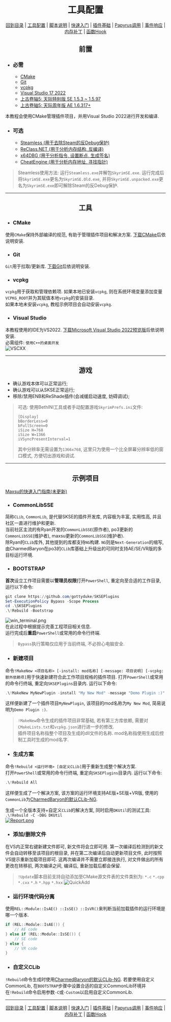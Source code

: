 <h1 align="center">工具配置</h1>
<p align="center"><a href=<p align="center"><a href="/README.md">回到目录</a> | <a href="/docs/setup/Setup.md">工具配置</a> | <a href="/docs/setup/Script.md">脚本说明</a> | <a href="/docs/setup/QuickStart.md">快速入门</a> | <a href="/docs/resources/Plugin.md">插件基础</a> | <a href="/docs/resources/Papyrus.md">Papyrus调用</a> | <a href="/docs/resources/Events.md">事件响应</a> | <a href="/docs/tounknown/MemPatch.md">内存补丁</a> | <a href="/docs/tounknown/FuncHook.md">函数Hook</a></p></p>

<h2 align="center">前置</h2>

+ ### 必需
    + [CMake](https://cmake.org)
    + [Git](https://git-scm.com)
    + [vcpkg](https://github.com/microsoft/vcpkg/releases)
    + [Visual Studio 17 2022](https://visualstudio.microsoft.com)
    + [上古卷轴5: 天际特别版 SE 1.5.3 ~ 1.5.97](https://store.steampowered.com/app/489830/The_Elder_Scrolls_V_Skyrim_Special_Edition)
    + [上古卷轴5: 天际周年版 AE 1.6.317+](https://store.steampowered.com/app/489830/The_Elder_Scrolls_V_Skyrim_Special_Edition)

本教程会使用CMake管理插件项目，并用Visual Studio 2022进行开发和编译.

+ ### 可选
    + [Steamless (用于去除Steam的反Debug保护)](https://github.com/atom0s/Steamless)
    + [ReClass.NET (用于分析内存结构, 反编译)](https://github.com/ReClassNET/ReClass.NET)
    + [x64DBG (用于分析指令, 设置断点, 生成签名)](https://x64dbg.com/#start)
    + [CheatEngine (用于分析内存地址, 寻找指针)](https://www.cheatengine.org)

> Steamless使用方法: 运行`Steamless.exe`并解包`SkyrimSE.exe`. 运行完成后将`SkyrimSE.exe`更名为`SkyrimSE.Old.exe`, 并将`SkyrimSE.unpacked.exe`更名为`SkyrimSE.exe`即可解除Steam的反Debug保护.  

---
<h2 align="center">工具</h2>

+ ### CMake
使用`CMake`保持外部编译的规范, 有助于管理插件项目和解决方案. [下载CMake](https://cmake.org)后依说明安装.  

+ ### Git
`Git`用于拉取/更新库. [下载Git](https://git-scm.com)后依说明安装.

+ ### vcpkg
`vcpkg`用于获取和管理依赖项. 如果本地已安装`vcpkg`, 则在系统环境变量添加变量`VCPKG_ROOT`并为其赋值本地`vcpkg`的安装目录.  
如果本地未安装`vcpkg`, 教程示例项目会自动安装`vcpkg`.  

+ ### Visual Studio
本教程使用的IDE为VS2022. [下载Microsoft Visual Studio 2022预览版](https://visualstudio.microsoft.com)后依说明安装.  
必需组件: `使用C++的桌面开发`  
![VSCXX](/images/setup/vscxx.png)  

---
<h2 align="center">游戏</h2>

+ 确认游戏本体可以正常运行;  
+ 确认游戏可以从SKSE正常运行;  
+ 移除/禁用ENB和ReShade插件(会减缓启动速度, 妨碍调试);  

> 可选: 使用BethINI工具或者手动配置游戏`SkyrimPrefs.ini`文件:
> ```
> [Display]
> bBorderLess=0
> bFullScreen=0
> iSize H=768
> iSize W=1366
> iVSyncPresentInterval=1
> ```
> 其中分辨率无需设置为`1366x768`, 这里只为使用一个比全屏幕分辨率低的窗口模式, 方便切出游戏和调试.

---
<h2 align="center">示例项目</h2>

[Maxsu的快速入门指南(未更新)](/docs/QuickStart.md)


+ ### CommonLibSSE
简称`CLib`, `CommonLib`, 是代替SKSE的插件开发库, 内容极为丰富, 实用性高, 并且社区一直进行维护和更新.  
当前社区主流的有Ryan开发的`CommonLibSSE`(原作者), po3更新的`CommonLibSSE`(维护者), maxsu更新的`CommonLibSSE`(维护者).  
除Ryan的`CLib`库外, 其他提到的库都支持`NG`构建. `NG`则是`Next-Generation`的缩写, 由CharmedBaryon在po3的`CLib`库基础上升级出的可同时支持AE/SE/VR版的多目标运行环境.  


+ ### BOOTSTRAP
**首次**设立工作项目需要以**管理员权限**打开`PowerShell`, 重定向至合适的工作目录, 运行以下命令:  
```powershell
git clone https://github.com/gottyduke/SKSEPlugins
Set-ExecutionPolicy Bypass -Scope Process
cd .\SKSEPlugins
.\!Rebuild -Bootstrap
```  
![win_terminal.png](/images/setup/win_terminal.png)  
在此过程中根据提示完善工程项目相关信息.  
运行完成后**重启**`PowerShell`或常用的命令行终端.  
> `Bypass`执行策略仅应用于当前终端, 不必担心电脑安全.  


+ ### 新建项目
命令`!MakeNew <项目名称> [-install: mod名称] [-message: 项目说明] [-vcpkg: 额外依赖项]`用于快速新建符合此工作项目规格的插件项目.
打开`PowerShell`或常用的命令行终端, 重定向`SKSEPlugins`目录内. 运行以下命令:  
```powershell
.\!MakeNew MyNewPlugin -install "My New Mod" -message "Demo Plugin :)"
```
这样便新建了一个插件项目`MyNewPlugin`, 该项目的mod名称为`My New Mod`, 简易说明为`Demo Plugin :)`.  
> `!MakeNew`命令生成的插件项目非常基础, 若有第三方库依赖, 需要对`CMakeLists.txt`和`vcpkg.json`进行进一步的修改.  
> 插件项目名称指整个项目及生成的dll文件的名称. mod名称指使用生成后控制工具时生成的mod名字.


+ ### 生成方案
命令`!Rebuild <运行环境> [自定义CLib]`用于重新生成整个解决方案.  
打开`PowerShell`或常用的命令行终端, 重定向`SKSEPlugins`目录内. 运行以下命令:  
```powershell
.\!Rebuild All
```
这样便生成了一个解决方案, 该方案的运行环境支持AE版+SE版+VR版, 使用的`CommonLib`为[CharmedBaryon的默认CLib-NG](https://github.com/CharmedBaryon/CommonLibSSE-NG).  

生成一个全版本支持+自定义`CLib`的解决方案, 同时启用`DKUtil`的测试工具:  
`.\!Rebuild -C -DBG DKUtil`  
[![Report.png](https://i.postimg.cc/rpmByPWv/Report.png)](https://postimg.cc/rDBnQgfJ)


+ ### 添加/删除文件  
在VS内正常右键新建文件即可, 新文件将会立即可用. 第一次编译后检测到的新文件会自动转移至该项目的根目录, 并在第二次编译后自动更新项目文件, 此时按照VS提示重新加载项目即可. 这两次编译并不需要立即接连执行, 对文件做出的所有更改在转移前, 两次编译之间, 编译后, 重新加载后都会保留.  
> `!Update`脚本目前支持自动添加至CMake源文件表的文件类别为: `*.c` `*.cpp` `*.cxx` `*.h` `*.hpp` `*.hxx`
![QuickAdd](/images/setup/quick_add.png)


+ ### 运行环境代码分离
使用`REL::Module::IsAE() ::IsSE() ::IsVR()`来判断当前加载插件的运行环境是哪一个版本.  
```C++
if (REL::Module::IsAE()) {
    // AE code
} else if (REL::Module::IsSE()) {
    // SE code
} else {
    // VR code
}
```

+ ### 自定义CLib
`!Rebuild`命令生成时使用[CharmedBaryon的默认CLib-NG](https://github.com/CharmedBaryon/CommonLibSSE-NG). 若要使用自定义CommonLib, 在`BOOTSTRAP`步骤中设置合适的自定义CommonLib环境并在`!Rebuild`命令启用参数`-C`或`-Custom`以启用自定义CommonLib.  

---
<p align="center"><a href=<p align="center"><a href="/README.md">回到目录</a> | <a href="/docs/setup/Setup.md">工具配置</a> | <a href="/docs/setup/Script.md">脚本说明</a> | <a href="/docs/setup/QuickStart.md">快速入门</a> | <a href="/docs/resources/Plugin.md">插件基础</a> | <a href="/docs/resources/Papyrus.md">Papyrus调用</a> | <a href="/docs/resources/Events.md">事件响应</a> | <a href="/docs/tounknown/MemPatch.md">内存补丁</a> | <a href="/docs/tounknown/FuncHook.md">函数Hook</a></p></p>
